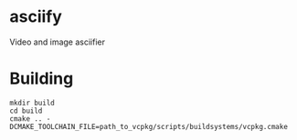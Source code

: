 # asciify
Video and image asciifier

# Building
```
mkdir build
cd build
cmake .. -DCMAKE_TOOLCHAIN_FILE=path_to_vcpkg/scripts/buildsystems/vcpkg.cmake
```

